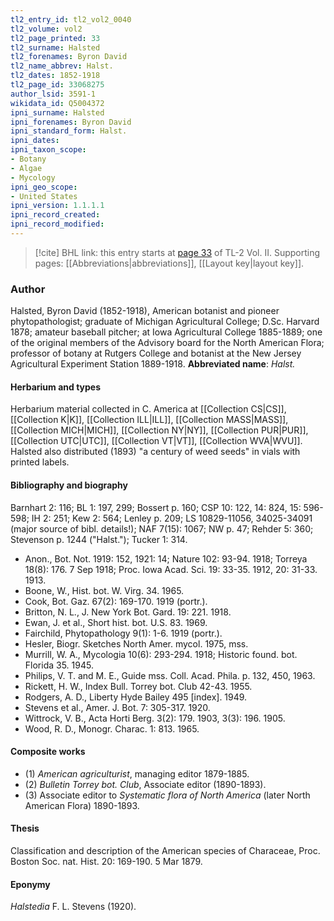 ```yaml
---
tl2_entry_id: tl2_vol2_0040
tl2_volume: vol2
tl2_page_printed: 33
tl2_surname: Halsted
tl2_forenames: Byron David
tl2_name_abbrev: Halst.
tl2_dates: 1852-1918
tl2_page_id: 33068275
author_lsid: 3591-1
wikidata_id: Q5004372
ipni_surname: Halsted
ipni_forenames: Byron David
ipni_standard_form: Halst.
ipni_dates: 
ipni_taxon_scope: 
- Botany
- Algae
- Mycology
ipni_geo_scope: 
- United States
ipni_version: 1.1.1.1
ipni_record_created: 
ipni_record_modified:
---
```



> [!cite] BHL link: this entry starts at [page 33](https://www.biodiversitylibrary.org/page/33068275) of TL-2 Vol. II.
> Supporting pages: [[Abbreviations|abbreviations]], [[Layout key|layout key]].

### Author

Halsted, Byron David (1852-1918), American botanist and pioneer phytopathologist; graduate of Michigan Agricultural College; D.Sc. Harvard 1878; amateur baseball pitcher; at Iowa Agricultural College 1885-1889; one of the original members of the Advisory board for the North American Flora; professor of botany at Rutgers College and botanist at the New Jersey Agricultural Experiment Station 1889-1918. 
**Abbreviated name**: *Halst.*

#### Herbarium and types

Herbarium material collected in C. America at [[Collection CS|CS]], [[Collection K|K]], [[Collection ILL|ILL]], [[Collection MASS|MASS]], [[Collection MICH|MICH]], [[Collection NY|NY]], [[Collection PUR|PUR]], [[Collection UTC|UTC]], [[Collection VT|VT]], [[Collection WVA|WVU]]. Halsted also distributed (1893) "a century of weed seeds" in vials with printed labels.

#### Bibliography and biography

Barnhart 2: 116; BL 1: 197, 299; Bossert p. 160; CSP 10: 122, 14: 824, 15: 596-598; IH 2: 251; Kew 2: 564; Lenley p. 209; LS 10829-11056, 34025-34091 (major source of bibl. details!); NAF 7(15): 1067; NW p. 47; Rehder 5: 360; Stevenson p. 1244 ("Halst."); Tucker 1: 314.
- Anon., Bot. Not. 1919: 152, 1921: 14; Nature 102: 93-94. 1918; Torreya 18(8): 176. 7 Sep 1918; Proc. Iowa Acad. Sci. 19: 33-35. 1912, 20: 31-33. 1913.
- Boone, W., Hist. bot. W. Virg. 34. 1965.
- Cook, Bot. Gaz. 67(2): 169-170. 1919 (portr.).
- Britton, N. L., J. New York Bot. Gard. 19: 221. 1918.
- Ewan, J. et al., Short hist. bot. U.S. 83. 1969.
- Fairchild, Phytopathology 9(1): 1-6. 1919 (portr.).
- Hesler, Biogr. Sketches North Amer. mycol. 1975, mss.
- Murrill, W. A., Mycologia 10(6): 293-294. 1918; Historic found. bot. Florida 35. 1945.
- Philips, V. T. and M. E., Guide mss. Coll. Acad. Phila. p. 132, 450, 1963.
- Rickett, H. W., Index Bull. Torrey bot. Club 42-43. 1955.
- Rodgers, A. D., Liberty Hyde Bailey 495 \[index\]. 1949.
- Stevens et al., Amer. J. Bot. 7: 305-317. 1920.
- Wittrock, V. B., Acta Horti Berg. 3(2): 179. 1903, 3(3): 196. 1905.
- Wood, R. D., Monogr. Charac. 1: 813. 1965.

#### Composite works

- (1) *American agriculturist*, managing editor 1879-1885.
- (2) *Bulletin Torrey bot. Club*, Associate editor (1890-1893).
- (3) Associate editor to *Systematic flora of North America* (later North American Flora) 1890-1893.

#### Thesis

Classification and description of the American species of Characeae, Proc. Boston Soc. nat. Hist. 20: 169-190. 5 Mar 1879.

#### Eponymy

*Halstedia* F. L. Stevens (1920).


